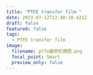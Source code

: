 ```yaml
---
title: "PTFE transfer film "
date: 2023-07-12T12:40:10.421Z
draft: false
featured: false
tags:
  - PTFE transfer film
image:
  filename: ptfe磨损机理图.png
  focal_point: Smart
  preview_only: false
---
```

